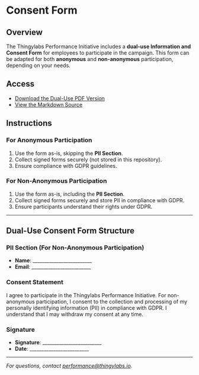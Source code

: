 <!-- File: ./docs/consent-form.md -->
# Consent Form

## Overview
The Thingylabs Performance Initiative includes a **dual-use Information and Consent Form** for employees to participate in the campaign. This form can be adapted for both **anonymous** and **non-anonymous** participation, depending on your needs.

## Access
- [Download the Dual-Use PDF Version](./docs/consent-form.pdf)
- [View the Markdown Source](./docs/consent-form.md)

## Instructions
### For Anonymous Participation
1. Use the form as-is, skipping the **PII Section**.
2. Collect signed forms securely (not stored in this repository).
3. Ensure compliance with GDPR guidelines.

### For Non-Anonymous Participation
1. Use the form as-is, including the **PII Section**.
2. Collect signed forms securely and store PII in compliance with GDPR.
3. Ensure participants understand their rights under GDPR.

---

## Dual-Use Consent Form Structure
### PII Section (For Non-Anonymous Participation)
- **Name**: _________________________
- **Email**: _________________________

### Consent Statement
I agree to participate in the Thingylabs Performance Initiative. For non-anonymous participation, I consent to the collection and processing of my personally identifying information (PII) in compliance with GDPR. I understand that I may withdraw my consent at any time.

### Signature
- **Signature**: _________________________
- **Date**: _________________________

---

*For questions, contact [performance@thingylabs.io](mailto:performance@thingylabs.io).*
